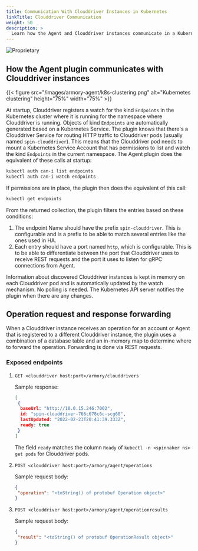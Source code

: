```yaml
---
title: Communication With Clouddriver Instances in Kubernetes
linkTitle: Clouddriver Communication
weight: 50
description: >
  Learn how the Agent and Clouddriver instances communicate in a Kubernetes cluster.
---
```

![Proprietary](/images/proprietary.svg)

## How the Agent plugin communicates with Clouddriver instances

{{< figure src="/images/armory-agent/k8s-clustering.png"  alt="Kubernetes clustering"  height="75%" width="75%" >}}

At startup, Clouddriver registers a watch for the kind `Endpoints` in the Kubernetes cluster where it is running for the namespace where Clouddriver is running. Objects of kind `Endpoints` are automatically generated based on a Kubernetes Service. The plugin knows that there's a Clouddriver Service for routing HTTP traffic to Clouddriver pods (usually named `spin-clouddriver`). This means that the Clouddriver pod needs to mount a Kubernetes Service Account that has permissions to list and watch the kind `Endpoints` in the current namespace. The Agent plugin does the equivalent of these calls at startup:

```bash
kubectl auth can-i list endpoints
kubectl auth can-i watch endpoints
```

If permissions are in place, the plugin then does the equivalent of this call:

```bash
kubectl get endpoints
```

From the returned collection, the plugin filters the entries based on these conditions:

1. The endpoint Name should have the prefix `spin-clouddriver`. This is configurable and is a prefix to be able to match several entries like the ones used in HA.
1. Each entry should have a port named `http`, which is configurable. This is to be able to differentiate between the port that Clouddriver uses to receive REST requests and the port it uses to listen for gRPC connections from Agent.

Information about discovered Clouddriver instances is kept in memory on each Clouddriver pod and is automatically updated by the watch mechanism. No polling is needed.  The Kubernetes API server notifies the plugin when there are any changes.

## Operation request and response forwarding

When a Clouddriver instance receives an operation for an account or Agent that is registered to a different Clouddriver instance, the plugin uses a combination of a database table and an in-memory map to determine where to forward the operation. Forwarding is done via REST requests.

### Exposed endpoints

1. `GET <clouddriver host:port>/armory/clouddrivers`

   Sample response:

   ```json
   [
    {
     baseUrl: "http://10.0.15.246:7002",
     id: "spin-clouddriver-766c678c6c-scg68",
     lastUpdated: "2022-02-23T20:41:39.333Z",
     ready: true
    }
   ]
   ```

   The field `ready` matches the column `Ready` of `kubectl -n <spinnaker ns> get pods` for Clouddriver pods.

1. `POST <clouddriver host:port>/armory/agent/operations`

   Sample request body:

   ```json
   {
    "operation": "<toString() of protobuf Operation object>"
   }
   ```

1. `POST <clouddriver host:port>/armory/agent/operationresults`

   Sample request body:

   ```json
   {
    "result": "<toString() of protobuf OperationResult object>"
   }
   ```

